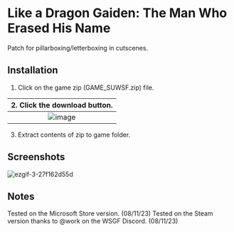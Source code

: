 # Like a Dragon Gaiden: The Man Who Erased His Name
Patch for pillarboxing/letterboxing in cutscenes.

## Installation
1. Click on the game zip (GAME_SUWSF.zip) file.

| 2. Click the download button. |
|:-------------------------------------:|
| ![image](https://github.com/Lyall/UltrawidePatches/assets/695941/5ce06a5d-5d52-477d-9c02-84941ba833cb) |
3. Extract contents of zip to game folder.

## Screenshots
![ezgif-3-27f162d55d](https://github.com/Lyall/UltrawidePatches/assets/695941/71192258-bb8d-4594-bb11-2feaf795c967)

## Notes
Tested on the Microsoft Store version. (08/11/23)
Tested on the Steam version thanks to @work on the WSGF Discord. (08/11/23)

